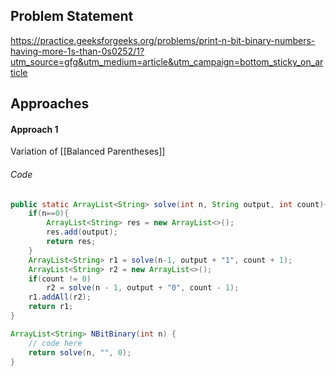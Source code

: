 ## Problem Statement
https://practice.geeksforgeeks.org/problems/print-n-bit-binary-numbers-having-more-1s-than-0s0252/1?utm_source=gfg&utm_medium=article&utm_campaign=bottom_sticky_on_article

## Approaches
#### Approach 1
Variation of [[Balanced Parentheses]]

###### Code
```java
public static ArrayList<String> solve(int n, String output, int count){
	if(n==0){
		ArrayList<String> res = new ArrayList<>();
		res.add(output);
		return res;
	}
	ArrayList<String> r1 = solve(n-1, output + "1", count + 1);
	ArrayList<String> r2 = new ArrayList<>();
	if(count != 0)
		r2 = solve(n - 1, output + "0", count - 1);
	r1.addAll(r2);
	return r1;
}

ArrayList<String> NBitBinary(int n) {
	// code here
	return solve(n, "", 0);
}
```

